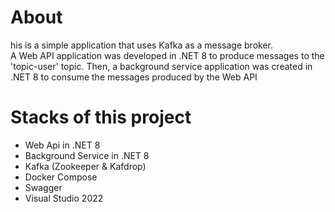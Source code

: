 # About
his is a simple application that uses Kafka as a message broker. <br />
A Web API application was developed in .NET 8 to produce messages to the 'topic-user' topic. Then, a background service application was created in .NET 8 to consume the messages produced by the Web API


# Stacks of this project
- Web Api in .NET 8
- Background Service in .NET 8
- Kafka (Zookeeper & Kafdrop)
- Docker Compose
- Swagger
- Visual Studio 2022
